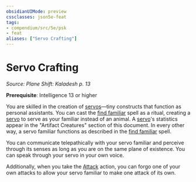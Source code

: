 ```yaml
---
obsidianUIMode: preview
cssclasses: json5e-feat
tags:
- compendium/src/5e/psk
- feat
aliases: ["Servo Crafting"]
---
```

# Servo Crafting
*Source: Plane Shift: Kaladesh p. 13*  

**Prerequisite**: Intelligence 13 or higher

You are skilled in the creation of [servos](2-Mechanics/CLI/bestiary/construct/servo-psk.md)—tiny constructs that function as personal assistants. You can cast the [find familiar](2-Mechanics/CLI/spells/find-familiar.md) spell as a ritual, creating a [servo](2-Mechanics/CLI/bestiary/construct/servo-psk.md) to serve as your familiar instead of an animal. A [servo](2-Mechanics/CLI/bestiary/construct/servo-psk.md)'s statistics appear in the "Artifact Creatures" section of this document. In every other way, a servo familiar functions as described in the [find familiar](2-Mechanics/CLI/spells/find-familiar.md) spell.

You can communicate telepathically with your servo familiar and perceive through its senses as long as you are on the same plane of existence. You can speak through your servo in your own voice.

Additionally, when you take the [Attack](2-Mechanics/CLI/rules/actions.md#Attack) action, you can forgo one of your own attacks to allow your servo familiar to make one attack of its own.